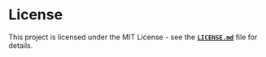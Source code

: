 # License

This project is licensed under the MIT License - see the [**`LICENSE.md`**](https://github.com/bybatkhuu/model.python-template/blob/main/LICENSE.txt) file for details.
